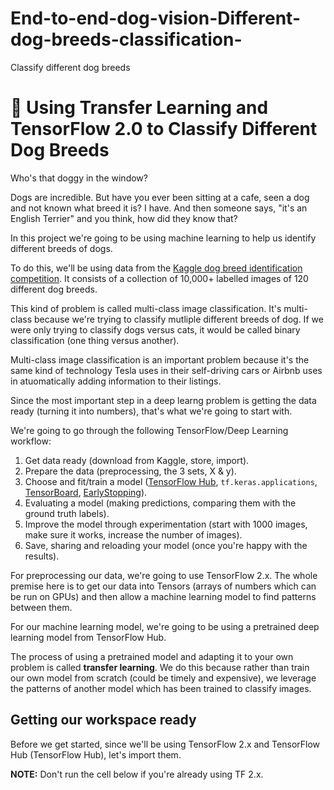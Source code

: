 # End-to-end-dog-vision-Different-dog-breeds-classification-
Classify different dog breeds


# 🐶 Using Transfer Learning and TensorFlow 2.0 to Classify Different Dog Breeds

Who's that doggy in the window?

Dogs are incredible. But have you ever been sitting at a cafe, seen a dog and not known what breed it is? I have. And then someone says, "it's an English Terrier" and you think, how did they know that?

In this project we're going to be using machine learning to help us identify different breeds of dogs.

To do this, we'll be using data from the [Kaggle dog breed identification competition](https://www.kaggle.com/c/dog-breed-identification/overview). It consists of a collection of 10,000+ labelled images of 120 different dog breeds.

This kind of problem is called multi-class image classification. It's multi-class because we're trying to classify mutliple different breeds of dog. If we were only trying to classify dogs versus cats, it would be called binary classification (one thing versus another).

Multi-class image classification is an important problem because it's the same kind of technology Tesla uses in their self-driving cars or Airbnb uses in atuomatically adding information to their listings.

Since the most important step in a deep learng problem is getting the data ready (turning it into numbers), that's what we're going to start with.

We're going to go through the following TensorFlow/Deep Learning workflow:
1. Get data ready (download from Kaggle, store, import).
2. Prepare the data (preprocessing, the 3 sets, X & y).
3. Choose and fit/train a model ([TensorFlow Hub](https://www.tensorflow.org/hub), `tf.keras.applications`, [TensorBoard](https://www.tensorflow.org/tensorboard), [EarlyStopping](https://www.tensorflow.org/api_docs/python/tf/keras/callbacks/EarlyStopping)).
4. Evaluating a model (making predictions, comparing them with the ground truth labels).
5. Improve the model through experimentation (start with 1000 images, make sure it works, increase the number of images).
6. Save, sharing and reloading your model (once you're happy with the results).

For preprocessing our data, we're going to use TensorFlow 2.x. The whole premise here is to get our data into Tensors (arrays of numbers which can be run on GPUs) and then allow a machine learning model to find patterns between them.

For our machine learning model, we're going to be using a pretrained deep learning model from TensorFlow Hub. 

The process of using a pretrained model and adapting it to your own problem is called **transfer learning**. We do this because rather than train our own model from scratch (could be timely and expensive), we leverage the patterns of another model which has been trained to classify images.

## Getting our workspace ready

Before we get started, since we'll be using TensorFlow 2.x and TensorFlow Hub (TensorFlow Hub), let's import them.

**NOTE:** Don't run the cell below if you're already using TF 2.x.
